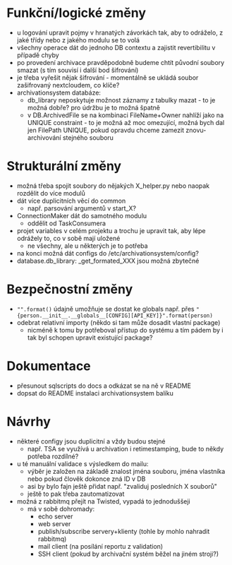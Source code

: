 # Funkční/logické změny
- u logování upravit pojmy v hranatých závorkách tak, aby to odráželo, z jaké třídy nebo z jakého modulu se to volá
- všechny operace dát do jednoho DB contextu a zajistit revertibilitu v případě chyby
- po provedení archivace pravděpodobně budeme chtít původní soubory smazat (s tím souvisí i další bod šifrování)
- je třeba vyřešit nějak šifrování - momentálně se ukládá soubor zašifrovaný nextcloudem, co klíče?
- archivationsystem databáze:
    - db_library neposkytuje možnost záznamy z tabulky mazat - to je možná dobře? pro údržbu je to možná špatně
    - v DB.ArchivedFile se na kombinaci FileName+Owner nahlíží jako na UNIQUE constraint - to je možná až moc omezující, možná bych dal jen FilePath UNIQUE, pokud opravdu chceme zamezit znovu-archivování stejného souboru
# Strukturální změny
- možná třeba spojit soubory do nějakých X_helper.py nebo naopak rozdělit do více modulů
- dát více duplicitních věcí do common
    - např. parsování argumentů v start_X?
- ConnectionMaker dát do samotného modulu
    - oddělit od TaskConsumera
- projet variables v celém projektu a trochu je upravit tak, aby lépe odrážely to, co v sobě mají uložené
    - ne všechny, ale u některých je to potřeba
- na konci možná dát configs do /etc/archivationsystem/config?
- database.db_library: _get_formated_XXX jsou možná zbytečné

# Bezpečnostní změny
- `"".format()` údajně umožňuje se dostat ke globals např. přes `"{person.__init__.__globals__[CONFIG][API_KEY]}".format(person)`
- odebrat relativní importy (někdo si tam může dosadit vlastní package)
    - nicméně k tomu by potřeboval přístup do systému a tím pádem by i tak byl schopen upravit existující package?

# Dokumentace
- přesunout sqlscripts do docs a odkázat se na ně v README
- dopsat do README instalaci archivationsystem balíku

# Návrhy
- některé configy jsou duplicitní a vždy budou stejné
    - např. TSA se využívá u archivation i retimestamping, bude to někdy potřeba rozdílné? 
- u té manuální validace s výsledkem do mailu:
    - výběr je založen na základě znalost jména souboru, jména vlastníka nebo pokud člověk dokonce zná ID v DB
    - asi by bylo fajn ještě přidat např. "zvaliduj posledních X souborů"
    - ještě to pak třeba zautomatizovat
- možná z rabbitmq přejít na Twisted, vypadá to jednoduššeji
    - má v sobě dohromady:
        - echo server
        - web server
        - publish/subscribe servery+klienty (tohle by mohlo nahradit rabbitmq)
        - mail client (na posílání reportu z validation)
        - SSH client (pokud by archivační systém běžel na jiném stroji?)